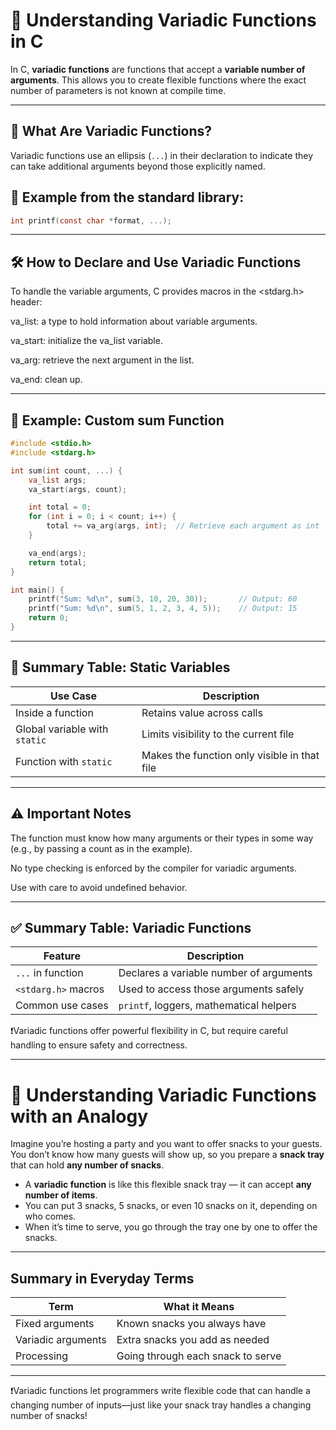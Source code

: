 # 🔧 Understanding Variadic Functions in C

In C, **variadic functions** are functions that accept a **variable number of arguments**. This allows you to create flexible functions where the exact number of parameters is not known at compile time.

---

## 📌 What Are Variadic Functions?

Variadic functions use an ellipsis (`...`) in their declaration to indicate they can take additional arguments beyond those explicitly named.

## 🧪 Example from the standard library:
```c
int printf(const char *format, ...);
```
---

## 🛠 How to Declare and Use Variadic Functions
To handle the variable arguments, C provides macros in the <stdarg.h> header:

va_list: a type to hold information about variable arguments.

va_start: initialize the va_list variable.

va_arg: retrieve the next argument in the list.

va_end: clean up.

---

## 🧪 Example: Custom sum Function
```c
#include <stdio.h>
#include <stdarg.h>

int sum(int count, ...) {
    va_list args;
    va_start(args, count);

    int total = 0;
    for (int i = 0; i < count; i++) {
        total += va_arg(args, int);  // Retrieve each argument as int
    }

    va_end(args);
    return total;
}

int main() {
    printf("Sum: %d\n", sum(3, 10, 20, 30));       // Output: 60
    printf("Sum: %d\n", sum(5, 1, 2, 3, 4, 5));    // Output: 15
    return 0;
}
```
---

## 🧠 Summary Table: Static Variables

| Use Case                   | Description                                      |
|----------------------------|--------------------------------------------------|
| Inside a function          | Retains value across calls                       |
| Global variable with `static` | Limits visibility to the current file        |
| Function with `static`     | Makes the function only visible in that file     |

---
## ⚠️ Important Notes
The function must know how many arguments or their types in some way (e.g., by passing a count as in the example).

No type checking is enforced by the compiler for variadic arguments.

Use with care to avoid undefined behavior.

---
## ✅ Summary Table: Variadic Functions

| Feature              | Description                                 |
|----------------------|---------------------------------------------|
| `...` in function    | Declares a variable number of arguments     |
| `<stdarg.h>` macros  | Used to access those arguments safely       |
| Common use cases     | `printf`, loggers, mathematical helpers    |


❗Variadic functions offer powerful flexibility in C, but require careful handling to ensure safety and correctness.

---
# 🎩 Understanding Variadic Functions with an Analogy

Imagine you’re hosting a party and you want to offer snacks to your guests. You don’t know how many guests will show up, so you prepare a **snack tray** that can hold **any number of snacks**.

- A **variadic function** is like this flexible snack tray — it can accept **any number of items**.
- You can put 3 snacks, 5 snacks, or even 10 snacks on it, depending on who comes.
- When it’s time to serve, you go through the tray one by one to offer the snacks.

---

## Summary in Everyday Terms

| Term               | What it Means                        |
|--------------------|------------------------------------|
| Fixed arguments     | Known snacks you always have        |
| Variadic arguments  | Extra snacks you add as needed       |
| Processing         | Going through each snack to serve   |

---

❗Variadic functions let programmers write flexible code that can handle a changing number of inputs—just like your snack tray handles a changing number of snacks!

